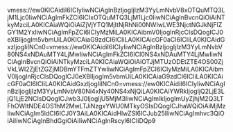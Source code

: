 vmess://ew0KICAidiI6ICIyIiwNCiAgInBzIjogIjIzM3YyLmNvbV8xOTQuMTQ3LjM1Ljc0IiwNCiAgImFkZCI6ICIxOTQuMTQ3LjM1Ljc0IiwNCiAgInBvcnQiOiAiNTkyMzciLA0KICAiaWQiOiAiZjVjYTQ1MjItNjRhNi00NWIwLWE3NjctNGJkNjFlZGY1M2YxIiwNCiAgImFpZCI6ICIyMzMiLA0KICAibmV0IjogInRjcCIsDQogICJ0eXBlIjogIm5vbmUiLA0KICAiaG9zdCI6ICIiLA0KICAicGF0aCI6ICIiLA0KICAidGxzIjogIiINCn0=vmess://ew0KICAidiI6ICIyIiwNCiAgInBzIjogIjIzM3YyLmNvbV80NS4xNDAuMTY4LjMwIiwNCiAgImFkZCI6ICI0NS4xNDAuMTY4LjMwIiwNCiAgInBvcnQiOiAiNTkyMzciLA0KICAiaWQiOiAiOTJjMTUzODEtZTE4OS00ZjVkLWI2ZjEtZGZjMDBmYTFmZTYwIiwNCiAgImFpZCI6ICIyMzMiLA0KICAibmV0IjogInRjcCIsDQogICJ0eXBlIjogIm5vbmUiLA0KICAiaG9zdCI6ICIiLA0KICAicGF0aCI6ICIiLA0KICAidGxzIjogIiINCn0=vmess://ew0KICAidiI6ICIyIiwNCiAgInBzIjogIjIzM3YyLmNvbV80Ni4xNy40NS4xNjQiLA0KICAiYWRkIjogIjQ2LjE3LjQ1LjE2NCIsDQogICJwb3J0IjogIjU5MjM3IiwNCiAgImlkIjogImUyZjhjM2Q3LTFhOWItNDE4OS1hM2MwLTJiNzgxYWU0MTkyOSIsDQogICJhaWQiOiAiMjMzIiwNCiAgIm5ldCI6ICJ0Y3AiLA0KICAidHlwZSI6ICJub25lIiwNCiAgImhvc3QiOiAiIiwNCiAgInBhdGgiOiAiIiwNCiAgInRscyI6ICIiDQp9
